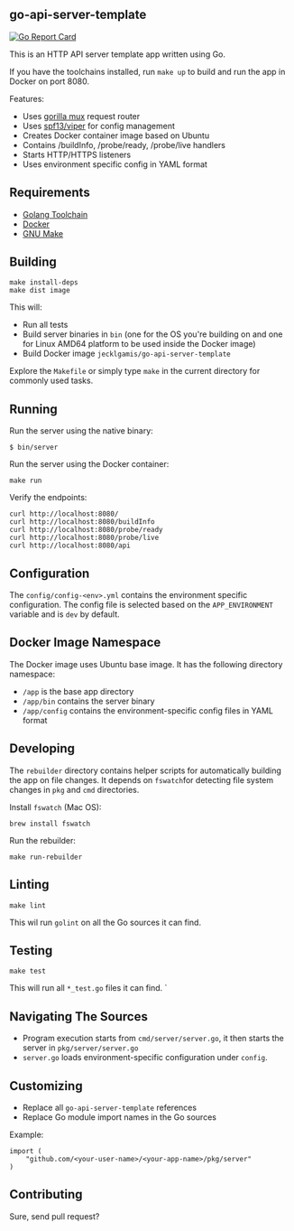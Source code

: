 ## go-api-server-template

[![Go Report Card](https://goreportcard.com/badge/github.com/jecklgamis/go-api-server-template)](https://goreportcard.com/report/github.com/jecklgamis/go-api-server-template)

This is an HTTP API server template app written using Go. 

If you have the toolchains installed, run `make up` to build and run the app in Docker on port 8080.

Features:
* Uses [gorilla mux](https://github.com/gorilla/mux) request router
* Uses [spf13/viper](https://github.com/spf13/viper) for config management
* Creates Docker container image based on Ubuntu
* Contains /buildInfo, /probe/ready, /probe/live handlers  
* Starts HTTP/HTTPS listeners
* Uses environment specific config in YAML format


## Requirements
* [Golang Toolchain](https://golang.org/doc/install)
* [Docker](https://docs.docker.com/get-docker/)
* [GNU Make](https://www.gnu.org/software/make/)

## Building
```
make install-deps
make dist image
```
This will: 
* Run all tests 
* Build server binaries in `bin` (one for the OS you're building on and one for Linux AMD64 platform to be used 
  inside the Docker image)
* Build Docker image `jecklgamis/go-api-server-template`

Explore the `Makefile` or simply type `make` in the current directory for commonly used tasks.

## Running
Run the server using the native binary:
```
$ bin/server
```
Run the server using the Docker container:
```
make run
```

Verify the endpoints:
```
curl http://localhost:8080/
curl http://localhost:8080/buildInfo
curl http://localhost:8080/probe/ready
curl http://localhost:8080/probe/live
curl http://localhost:8080/api
```

## Configuration
The `config/config-<env>.yml` contains the environment specific configuration. The config file is selected  based on 
the `APP_ENVIRONMENT` variable and is `dev` by default.

## Docker Image Namespace
The Docker image uses Ubuntu base image. It has the following directory namespace:
* `/app` is the base app directory
* `/app/bin` contains the server binary 
* `/app/config` contains the environment-specific config files in YAML format

## Developing
The `rebuilder` directory contains helper scripts for automatically building the app on file changes. 
It depends on `fswatch`for detecting file system changes in `pkg` and `cmd` directories.

Install `fswatch` (Mac OS):
````
brew install fswatch
````

Run the rebuilder:
```
make run-rebuilder
```


## Linting
```
make lint
```
This wil run `golint` on all the Go sources it can find.

## Testing

```
make test
```
This will run all `*_test.go` files it can find.
`

## Navigating The Sources
* Program execution starts from `cmd/server/server.go`, it then starts the server in `pkg/server/server.go`
* `server.go` loads environment-specific configuration under `config`.

## Customizing
* Replace all `go-api-server-template` references
* Replace Go module import names in the Go sources 

Example:
```
import (
	"github.com/<your-user-name>/<your-app-name>/pkg/server"
)
```

## Contributing
Sure, send pull request?
